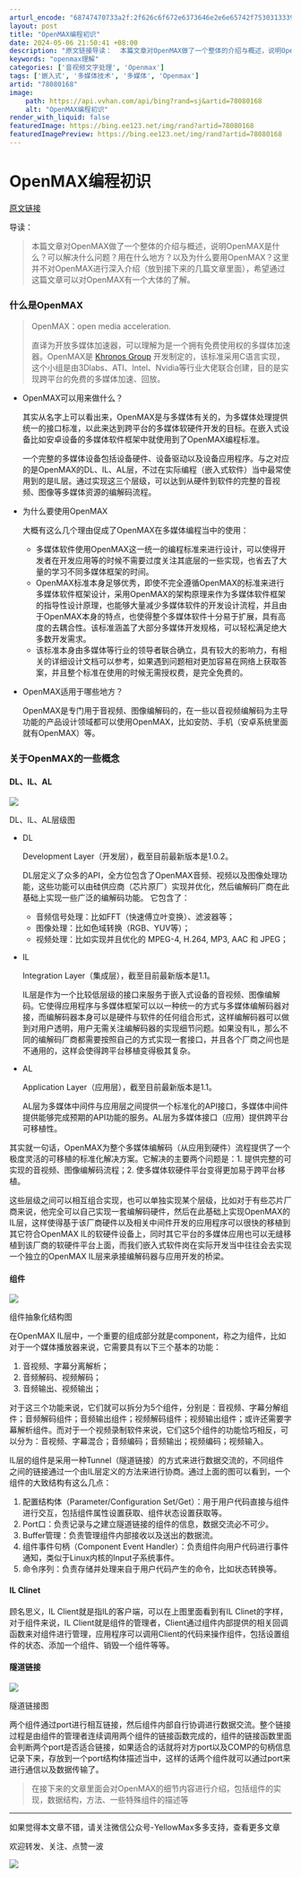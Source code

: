```yaml
---
arturl_encode: "68747470733a2f:2f626c6f672e6373646e2e6e65742f75303133393034323237:2f61727469636c652f64657461696c732f3738303830313638"
layout: post
title: "OpenMAX编程初识"
date: 2024-05-06 21:50:41 +08:00
description: "原文链接导读：  本篇文章对OpenMAX做了一个整体的介绍与概述，说明OpenMAX是什么？可以解"
keywords: "openmax理解"
categories: ['音视频文字处理', 'Openmax']
tags: ['嵌入式', '多媒体技术', '多媒体', 'Openmax']
artid: "78080168"
image:
    path: https://api.vvhan.com/api/bing?rand=sj&artid=78080168
    alt: "OpenMAX编程初识"
render_with_liquid: false
featuredImage: https://bing.ee123.net/img/rand?artid=78080168
featuredImagePreview: https://bing.ee123.net/img/rand?artid=78080168
---
```


# OpenMAX编程初识

[原文链接](http://www.yellowmax2001.com/2017/09/19/OpenMAX%E7%BC%96%E7%A8%8B%E5%88%9D%E8%AF%86/)

导读：

> 本篇文章对OpenMAX做了一个整体的介绍与概述，说明OpenMAX是什么？可以解决什么问题？用在什么地方？以及为什么要用OpenMAX？这里并不对OpenMAX进行深入介绍（放到接下来的几篇文章里面），希望通过这篇文章可以对OpenMAX有一个大体的了解。

### 什么是OpenMAX

> OpenMAX：open media acceleration.
>   
> 直译为开放多媒体加速器，可以理解为是一个拥有免费使用权的多媒体加速器。OpenMAX是
> [Khronos Group](https://www.khronos.org/openmax/)
> 开发制定的，该标准采用C语言实现，这个小组是由3Dlabs、ATI、Intel、Nvidia等行业大佬联合创建，目的是实现跨平台的免费的多媒体加速、回放。

* OpenMAX可以用来做什么？
    
  其实从名字上可以看出来，OpenMAX是与多媒体有关的，为多媒体处理提供统一的接口标准，以此来达到跨平台的多媒体软硬件开发的目标。在嵌入式设备比如安卓设备的多媒体软件框架中就使用到了OpenMAX编程标准。
    
  一个完整的多媒体设备包括设备硬件、设备驱动以及设备应用程序。与之对应的是OpenMAX的DL、IL、AL层，不过在实际编程（嵌入式软件）当中最常使用到的是IL层。通过实现这三个层级，可以达到从硬件到软件的完整的音视频、图像等多媒体资源的编解码流程。
* 为什么要使用OpenMAX
    
  大概有这么几个理由促成了OpenMAX在多媒体编程当中的使用：
  + 多媒体软件使用OpenMAX这一统一的编程标准来进行设计，可以使得开发者在开发应用等的时候不需要过度关注其底层的一些实现，也省去了大量的学习不同多媒体框架的时间。
  + OpenMAX标准本身足够优秀，即使不完全遵循OpenMAX的标准来进行多媒体软件框架设计，采用OpenMAX的架构原理来作为多媒体软件框架的指导性设计原理，也能够大量减少多媒体软件的开发设计流程，并且由于OpenMAX本身的特点，也使得整个多媒体软件十分易于扩展，具有高度的去耦合性。该标准涵盖了大部分多媒体开发规格，可以轻松满足绝大多数开发需求。
  + 该标准本身由多媒体等行业的领导者联合确立，具有较大的影响力，有相关的详细设计文档可以参考，如果遇到问题相对更加容易在网络上获取答案，并且整个标准在使用的时候无需授权费，是完全免费的。
* OpenMAX适用于哪些地方？
    
  OpenMAX是专门用于音视频、图像编解码的，在一些以音视频编解码为主导功能的产品设计领域都可以使用OpenMAX，比如安防、手机（安卓系统里面就有OpenMAX）等。

### 关于OpenMAX的一些概念

#### DL、IL、AL

![](https://i-blog.csdnimg.cn/blog_migrate/69cab0562c4e3bfeceb1d5dfd0bcec80.png)

DL、IL、AL层级图

* DL
    
  Development Layer（开发层），截至目前最新版本是1.0.2。
    
  DL层定义了众多的API，全方位包含了OpenMAX音频、视频以及图像处理功能，这些功能可以由硅供应商（芯片原厂）实现并优化，然后编解码厂商在此基础上实现一些广泛的编解码功能。 它包含了：

  + 音频信号处理：比如FFT（快速傅立叶变换）、滤波器等；
  + 图像处理：比如色域转换（RGB、YUV等）；
  + 视频处理：比如实现并且优化的 MPEG-4, H.264, MP3, AAC 和 JPEG；
* IL
    
  Integration Layer（集成层），截至目前最新版本是1.1。
    
  IL层是作为一个比较低层级的接口来服务于嵌入式设备的音视频、图像编解码。它使得应用程序与多媒体框架可以以一种统一的方式与多媒体编解码器对接，而编解码器本身可以是硬件与软件的任何组合形式，这样编解码器可以做到对用户透明，用户无需关注编解码器的实现细节问题。如果没有IL，那么不同的编解码厂商都需要按照自己的方式实现一套接口，并且各个厂商之间也是不通用的，这样会使得跨平台移植变得极其复杂。
* AL
    
  Application Layer（应用层），截至目前最新版本是1.1。
    
  AL层为多媒体中间件与应用层之间提供一个标准化的API接口，多媒体中间件提供能够完成预期的API功能的服务。AL层为多媒体接口（应用）提供跨平台可移植性。

其实就一句话，OpenMAX为整个多媒体编解码（从应用到硬件）流程提供了一个极度灵活的可移植的标准化解决方案。它解决的主要两个问题是：1. 提供完整的可实现的音视频、图像编解码流程；2. 使多媒体软硬件平台变得更加易于跨平台移植。

这些层级之间可以相互组合实现，也可以单独实现某个层级，比如对于有些芯片厂商来说，他完全可以自己实现一套编解码硬件，然后在此基础上实现OpenMAX的IL层，这样使得基于该厂商硬件以及相关中间件开发的应用程序可以很快的移植到其它符合OpenMAX IL的软硬件设备上，同时其它平台的多媒体应用也可以无缝移植到该厂商的软硬件平台上面，而我们嵌入式软件岗在实际开发当中往往会去实现一个独立的OpenMAX IL层来承接编解码器与应用开发的桥梁。

#### 组件

![](https://i-blog.csdnimg.cn/blog_migrate/baf0e4e54c3d6d05b3e679385dd50b28.png)

组件抽象化结构图

在OpenMAX IL层中，一个重要的组成部分就是component，称之为组件，比如对于一个媒体播放器来说，它需要具有以下三个基本的功能：

1. 音视频、字幕分离解析；
2. 音频解码、视频解码；
3. 音频输出、视频输出；

对于这三个功能来说，它们就可以拆分为5个组件，分别是：音视频、字幕分解组件；音频解码组件；音频输出组件；视频解码组件；视频输出组件；或许还需要字幕解析组件。而对于一个视频录制软件来说，它们这5个组件的功能恰巧相反，可以分为：音视频、字幕混合；音频编码；音频输出；视频编码；视频输入。
  
IL层的组件是采用一种Tunnel（隧道链接）的方式来进行数据交流的，不同组件之间的链接通过一个由IL层定义的方法来进行协商。通过上面的图可以看到，一个组件的大致结构有这么几点：

1. 配置结构体（Parameter/Configuration Set/Get）：用于用户代码直接与组件进行交互，包括组件属性设置获取、组件状态设置获取等。
2. Port口：负责记录与之建立隧道链接的组件的信息，数据交流必不可少。
3. Buffer管理：负责管理组件内部接收以及送出的数据流。
4. 组件事件句柄（Component Event Handler）：负责组件向用户代码进行事件通知，类似于Linux内核的Input子系统事件。
5. 命令序列：负责存储并处理来自于用户代码产生的命令，比如状态转换等。

#### IL Clinet

顾名思义，IL Client就是指IL的客户端，可以在上图里面看到有IL Clinet的字样，对于组件来说，IL Client就是组件的管理者，Client通过组件内部提供的相关回调函数来对组件进行管理，应用程序可以调用Client的代码来操作组件，包括设置组件的状态、添加一个组件、销毁一个组件等等。

#### 隧道链接

![](https://i-blog.csdnimg.cn/blog_migrate/24aab9ab68cd95427d82123869d6c6b6.png)

隧道链接图

两个组件通过port进行相互链接，然后组件内部自行协调进行数据交流。整个链接过程是由组件的管理者连续调用两个组件的链接函数完成的，组件的链接函数里面会判断两个port是否适合链接，如果适合的话就将对方port以及COMP的句柄信息记录下来，存放到一个port结构体描述当中，这样的话两个组件就可以通过port来进行通信以及数据传输了。

> 在接下来的文章里面会对OpenMAX的细节内容进行介绍，包括组件的实现，数据结构，方法、一些特殊组件的描述等

---


如果觉得本文章不错，请关注微信公众号-YellowMax多多支持，查看更多文章

欢迎转发、关注、点赞一波

![](https://i-blog.csdnimg.cn/blog_migrate/73f9221b425e89d5b68b55981a0a0493.png)